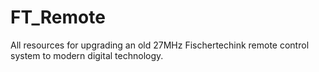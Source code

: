 # FT_Remote
All resources for upgrading an old 27MHz Fischertechink remote control system to modern digital technology.
